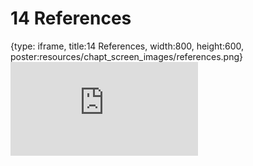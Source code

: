 # 14 References
 
{type: iframe, title:14 References, width:800, height:600, poster:resources/chapt_screen_images/references.png}
![](https://hutchdatascience.org/FH_WDL102_Workflows/no_toc/references.html)
 

 
